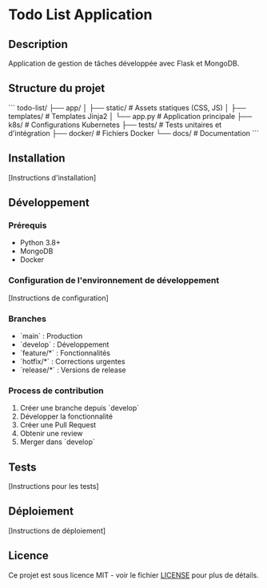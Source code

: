 # Todo List Application

## Description
Application de gestion de tâches développée avec Flask et MongoDB.

## Structure du projet
\`\`\`
todo-list/
├── app/
│   ├── static/          # Assets statiques (CSS, JS)
│   ├── templates/       # Templates Jinja2
│   └── app.py          # Application principale
├── k8s/                # Configurations Kubernetes
├── tests/              # Tests unitaires et d'intégration
├── docker/             # Fichiers Docker
└── docs/              # Documentation
\`\`\`

## Installation
[Instructions d'installation]

## Développement
### Prérequis
- Python 3.8+
- MongoDB
- Docker

### Configuration de l'environnement de développement
[Instructions de configuration]

### Branches
- \`main\` : Production
- \`develop\` : Développement
- \`feature/*\` : Fonctionnalités
- \`hotfix/*\` : Corrections urgentes
- \`release/*\` : Versions de release

### Process de contribution
1. Créer une branche depuis \`develop\`
2. Développer la fonctionnalité
3. Créer une Pull Request
4. Obtenir une review
5. Merger dans \`develop\`

## Tests
[Instructions pour les tests]

## Déploiement
[Instructions de déploiement]

## Licence
Ce projet est sous licence MIT - voir le fichier [LICENSE](LICENSE) pour plus de détails.
